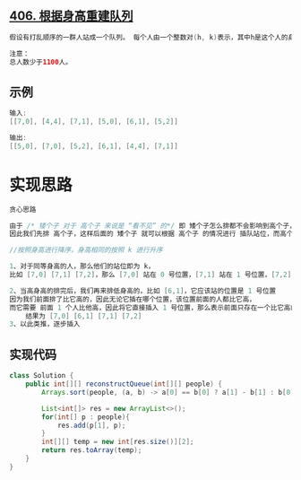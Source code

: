 ## **[406. 根据身高重建队列](https://leetcode-cn.com/problems/queue-reconstruction-by-height/)**

```java
假设有打乱顺序的一群人站成一个队列。 每个人由一个整数对(h, k)表示，其中h是这个人的身高，k是排在这个人前面且身高大于或等于h的人数。 编写一个算法来重建这个队列。

注意：
总人数少于1100人。
```



## **示例**

```java
输入:
[[7,0], [4,4], [7,1], [5,0], [6,1], [5,2]]

输出:
[[5,0], [7,0], [5,2], [6,1], [4,4], [7,1]]
```





# **实现思路**

```java
贪心思路

由于 /* 矮个子 对于 高个子 来说是 “看不见” 的*/ 即 矮个子怎么排都不会影响到高个子，而高个子的站位会影响到矮个子，
因此我们先排 高个子，这样后面的 矮个子 就可以根据 高个子 的情况进行 插队站位，而高个子又不会受到 矮个子 插队的影响

//按照身高进行降序，身高相同的按照 k 进行升序

1、对于同等身高的人，那么他们的站位即为 k，
比如 [7,0] [7,1] [7,2]，那么 [7,0] 站在 0 号位置，[7,1] 站在 1 号位置，[7,2] 站在 2 号位置

2、当高身高的排完后，我们再来排低身高的，比如 [6,1]，它应该站的位置是 1 号位置
因为我们前面排了比它高的，因此无论它插在哪个位置，该位置前面的人都比它高，
而它需要 前面 1 个人比他高，因此将它直接插入 1 号位置，那么表示前面只存在一个比它高的人，而同时又不会对后面的高个子产生影响
	结果为 [7,0] [6,1] [7,1] [7,2]
3、以此类推，逐步插入
```



## **实现代码**

```java
class Solution {
    public int[][] reconstructQueue(int[][] people) {
        Arrays.sort(people, (a, b) -> a[0] == b[0] ? a[1] - b[1] : b[0] - a[0]);

        List<int[]> res = new ArrayList<>();
        for(int[] p : people){
            res.add(p[1], p);
        }
        int[][] temp = new int[res.size()][2];
        return res.toArray(temp);
    }
}
```

